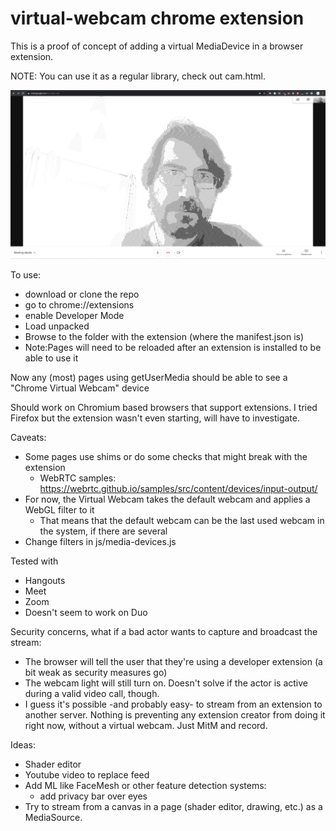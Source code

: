 # virtual-webcam chrome extension

This is a proof of concept of adding a virtual MediaDevice in a browser extension.

NOTE: You can use it as a regular library, check out cam.html.

![Virtual webcam](shader-cam.png)

To use:
- download or clone the repo
- go to chrome://extensions
- enable Developer Mode
- Load unpacked
- Browse to the folder with the extension (where the manifest.json is)
- Note:Pages will need to be reloaded after an extension is installed to be able to use it

Now any (most) pages using getUserMedia should be able to see a "Chrome Virtual Webcam" device

Should work on Chromium based browsers that support extensions.
I tried Firefox but the extension wasn't even starting, will have to investigate.

Caveats:
- Some pages use shims or do some checks that might break with the extension 
  - WebRTC samples: https://webrtc.github.io/samples/src/content/devices/input-output/
- For now, the Virtual Webcam takes the default webcam and applies a WebGL filter to it
  - That means that the default webcam can be the last used webcam in the system, if there are several
- Change filters in js/media-devices.js

Tested with
- Hangouts
- Meet
- Zoom
- Doesn't seem to work on Duo

Security concerns, what if a bad actor wants to capture and broadcast the stream:
- The browser will tell the user that they're using a developer extension (a bit weak as security measures go)
- The webcam light will still turn on. Doesn't solve if the actor is active during a valid video call, though.
- I guess it's possible -and probably easy- to stream from an extension to another server. Nothing is preventing any extension creator from doing it right now, without a virtual webcam. Just MitM and record.

Ideas:
- Shader editor
- Youtube video to replace feed
- Add ML like FaceMesh or other feature detection systems:
  - add privacy bar over eyes
- Try to stream from a canvas in a page (shader editor, drawing, etc.) as a MediaSource.
  

